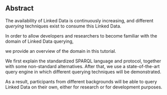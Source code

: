 ## Abstract
<!-- Context      -->
The availability of Linked Data is continuously increasing,
and different _querying_ techniques exist to consume this Linked Data.
<!-- Need         -->
In order to allow developers and researchers to become familiar
with the domain of Linked Data querying,
<!-- Task         -->
we provide an overview of the domain in this tutorial.
<!-- Object       -->
We first explain the standardized SPARQL language and protocol,
together with some non-standard alternatives.
After that, we use a state-of-the-art
query engine in which different querying techniques
will be demonstrated.
<!-- Findings     -->
<!-- Conclusion   -->
As a result, participants from different backgrounds
will be able to query Linked Data on their own,
either for research or for development purposes.
<!-- Perspectives -->
